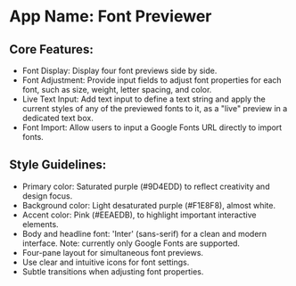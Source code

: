 # **App Name**: Font Previewer

## Core Features:

- Font Display: Display four font previews side by side.
- Font Adjustment: Provide input fields to adjust font properties for each font, such as size, weight, letter spacing, and color.
- Live Text Input: Add text input to define a text string and apply the current styles of any of the previewed fonts to it, as a "live" preview in a dedicated text box.
- Font Import: Allow users to input a Google Fonts URL directly to import fonts.

## Style Guidelines:

- Primary color: Saturated purple (#9D4EDD) to reflect creativity and design focus.
- Background color: Light desaturated purple (#F1E8F8), almost white.
- Accent color: Pink (#EEAEDB), to highlight important interactive elements.
- Body and headline font: 'Inter' (sans-serif) for a clean and modern interface. Note: currently only Google Fonts are supported.
- Four-pane layout for simultaneous font previews.
- Use clear and intuitive icons for font settings.
- Subtle transitions when adjusting font properties.